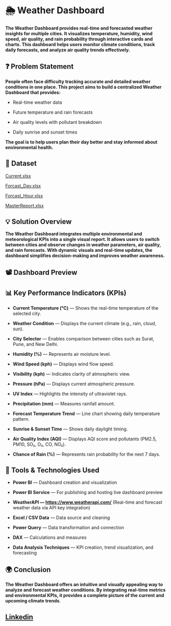# 🌦️ Weather Dashboard                  

**The Weather Dashboard provides real-time and forecasted weather insights for multiple cities. It visualizes temperature, humidity, wind speed, air quality, and rain probability through interactive cards and charts.
This dashboard helps users monitor climate conditions, track daily forecasts, and analyze air quality trends effectively.**

## ❓ Problem Statement

**People often face difficulty tracking accurate and detailed weather conditions in one place.
This project aims to build a centralized Weather Dashboard that provides:**

* Real-time weather data

* Future temperature and rain forecasts

* Air quality levels with pollutant breakdown

* Daily sunrise and sunset times

**The goal is to help users plan their day better and stay informed about environmental health.**

## 📁 Dataset

[Current.xlsx](https://github.com/harshgholap05/Weather-Forecast-Dashboard/blob/main/Dataset/Current.xlsx)

[Forcast_Day.xlsx](https://github.com/harshgholap05/Weather-Forecast-Dashboard/blob/main/Dataset/Forcast_Day.xlsx)

[Forcast_Hour.xlsx](https://github.com/harshgholap05/Weather-Forecast-Dashboard/blob/main/Dataset/Forcast_Hour.xlsx)

[MasterReport.xlsx](https://github.com/harshgholap05/Weather-Forecast-Dashboard/blob/main/Dataset/MasterReport.xlsx)

## 💡 Solution Overview

**The Weather Dashboard integrates multiple environmental and meteorological KPIs into a single visual report.
It allows users to switch between cities and observe changes in weather parameters, air quality, and rain forecasts.
With dynamic visuals and real-time updates, the dashboard simplifies decision-making and improves weather awareness.**

## 📽️ Dashboard Preview



## 📊 Key Performance Indicators (KPIs)

* **Current Temperature (°C)** — Shows the real-time temperature of the selected city.

* **Weather Condition** — Displays the current climate (e.g., rain, cloud, sun).

* **City Selector** — Enables comparison between cities such as Surat, Pune, and New Delhi.

* **Humidity (%)** — Represents air moisture level.

* **Wind Speed (kph)** — Displays wind flow speed.

* **Visibility (kph)** — Indicates clarity of atmospheric view.

* **Pressure (hPa)** — Displays current atmospheric pressure.

* **UV Index** — Highlights the intensity of ultraviolet rays.

* **Precipitation (mm)** — Measures rainfall amount.

* **Forecast Temperature Trend** — Line chart showing daily temperature pattern.

* **Sunrise & Sunset Time** — Shows daily daylight timing.

* **Air Quality Index (AQI)** — Displays AQI score and pollutants (PM2.5, PM10, SO₂, O₃, CO, NO₂).

* **Chance of Rain (%)** — Represents rain probability for the next 7 days.

## 🧰 Tools & Technologies Used

* **Power BI** — Dashboard creation and visualization

* **Power BI Service** — For publishing and hosting live dashboard preview
  
* **WeatherAPI — https://www.weatherapi.com/** (Real-time and forecast weather data via API key integration)

* **Excel / CSV Data** — Data source and cleaning

*  **Power Query** — Data transformation and connection

* **DAX** — Calculations and measures

* **Data Analysis Techniques** — KPI creation, trend visualization, and forecasting
  
## 🌍 Conclusion

**The Weather Dashboard offers an intuitive and visually appealing way to analyze and forecast weather conditions.
By integrating real-time metrics and environmental KPIs, it provides a complete picture of the current and upcoming climate trends**.
 
 ##
 ## [Linkedin](https://www.linkedin.com/in/harshvardhan-gholap-821255326/)

